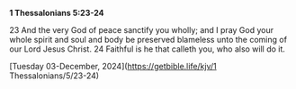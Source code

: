 **1 Thessalonians 5:23-24**

23 And the very God of peace sanctify you wholly; and I pray God your whole spirit and soul and body be preserved blameless unto the coming of our Lord Jesus Christ. 24 Faithful is he that calleth you, who also will do it.

[Tuesday 03-December, 2024](https://getbible.life/kjv/1 Thessalonians/5/23-24)
